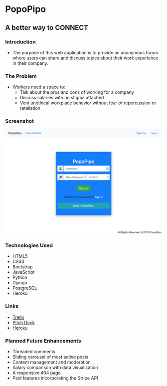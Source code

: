 # PopoPipo

## A better way to CONNECT

### Introduction
- The purpose of this web application is to provide an anonymous forum where users can share and discuss topics about their work experience in their company.

### The Problem
- Workers need a space to:
	- Talk about the pros and cons of working for a company
	- Discuss salaries with no stigma attached
	- Vent unethical workplace behavior without fear of repercussion or retaliation

### Screenshot
<img src="staticfiles/images/SignUp.png" width="550">

### Technologies Used
- HTML5
- CSS3
- Bootstrap
- JavaScript
- Python
- Django
- PostgreSQL
- Heroku

### Links
- [Trello](https://trello.com/b/ARZrtXpf/popopipo-board)
- [Pitch Deck](https://docs.google.com/presentation/d/1CbD-Lmh8Juw45oZl10vWsDRVLaolzaLF2_E1RR1xqps/edit#slide=id.p)
- [Heroku](https://popopipo.herokuapp.com)

### Planned Future Enhancements
- Threaded comments
- Sliding carousel of most active posts
- Content management and moderation
- Salary comparison with data visualization 
- A responsive 404 page
- Paid features incorporating the Stripe API